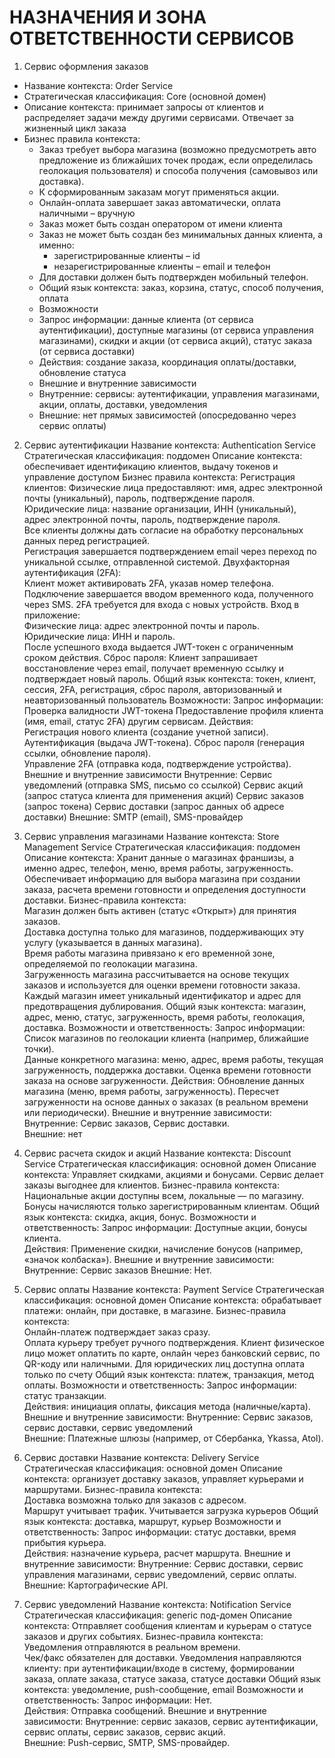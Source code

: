 # НАЗНАЧЕНИЯ И ЗОНА ОТВЕТСТВЕННОСТИ СЕРВИСОВ

1. Сервис оформления заказов
  - Название контекста: Order Service
  - Стратегическая классификация: Core (основной домен)
  - Описание контекста: принимает запросы от клиентов и распределяет задачи между другими сервисами. Отвечает за жизненный цикл заказа
  - Бизнес правила контекста: 
      - Заказ требует выбора магазина (возможно предусмотреть авто предложение из ближайших точек продаж, если определилась геолокация пользователя) и способа получения (самовывоз или доставка).
      - К сформированным заказам могут применяться акции.
      - Онлайн-оплата завершает заказ автоматически, оплата наличными – вручную
      - Заказ может быть создан оператором от имени клиента
      - Заказ не может быть создан без минимальных данных клиента, а именно:
        - зарегистрированные клиенты – id
        - незарегистрированные клиенты – email и телефон
      - Для доставки должен быть подтвержден мобильный телефон.
    - Общий язык контекста: заказ, корзина, статус, способ получения, оплата
    - Возможности
    - Запрос информации: данные клиента (от сервиса аутентификации), доступные магазины (от сервиса управления магазинами), скидки и акции (от сервиса акций), статус заказа (от сервиса доставки)
    - Действия: создание заказа, координация оплаты/доставки, обновление статуса
    - Внешние и внутренние зависимости
    - Внутренние: сервисы: аутентификации,  управления магазинами, акции, оплаты,  доставки, уведомления
    - Внешние: нет прямых зависимостей (опосредованно через сервис оплаты)

2. Сервис аутентификации
Название контекста: Authentication Service
Стратегическая классификация: поддомен
Описание контекста: обеспечивает идентификацию клиентов, выдачу токенов и управление доступом
Бизнес правила контекста: 
	Регистрация клиентов:
Физические лица предоставляют: имя, адрес электронной почты (уникальный), пароль, подтверждение пароля.  
Юридические лица: название организации, ИНН (уникальный), адрес электронной почты, пароль, подтверждение пароля.  
Все клиенты должны дать согласие на обработку персональных данных перед регистрацией.  
Регистрация завершается подтверждением email через переход по уникальной ссылке, отправленной системой.
	Двухфакторная аутентификация (2FA):  
Клиент может активировать 2FA, указав номер телефона.  
Подключение завершается вводом временного кода, полученного через SMS.
2FA требуется для входа с новых устройств.
	Вход в приложение:  
Физические лица: адрес электронной почты и пароль.  
Юридические лица: ИНН и пароль.  
После успешного входа выдается JWT-токен с ограниченным сроком действия.
	Сброс пароля: 
Клиент запрашивает восстановление через email, получает временную ссылку и подтверждает новый пароль.
Общий язык контекста: токен, клиент, сессия, 2FA, регистрация,  сброс пароля, авторизованный и неавторизованный пользователь
Возможности:
Запрос информации:
Проверка валидности JWT-токена
Предоставление профиля клиента (имя, email, статус 2FA) другим сервисам.
Действия:  
Регистрация нового клиента (создание учетной записи).  
Аутентификация (выдача JWT-токена).
Сброс пароля (генерация ссылки, обновление пароля).  
Управление 2FA (отправка кода, подтверждение устройства).
Внешние и внутренние зависимости
Внутренние: 
Сервис уведомлений (отправка SMS, письмо со ссылкой)
Сервис акций (запрос статуса клиента для применения акций)
Сервис заказов (запрос токена)
Сервис доставки (запрос данных об адресе доставки)
Внешние: SMTP (email), SMS-провайдер

3. Сервис управления магазинами
Название контекста: Store Management Service
Стратегическая классификация: поддомен
Описание контекста: 
Хранит данные о магазинах франшизы, а именно адрес, телефон, меню, время работы, загруженность. Обеспечивает информацию для выбора магазина при создании заказа, расчета времени готовности и определения доступности доставки. 
Бизнес-правила контекста:  
Магазин должен быть активен (статус «Открыт») для принятия заказов.  
Доставка доступна только для магазинов, поддерживающих эту услугу (указывается в данных магазина).  
Время работы магазина привязано к его временной зоне, определяемой по геолокации магазина.  
Загруженность магазина рассчитывается на основе текущих заказов и используется для оценки времени готовности заказа.  
Каждый магазин имеет уникальный идентификатор и адрес для предотвращения дублирования. Общий язык контекста: магазин, адрес, меню, статус, загруженность, время работы, геолокация, доставка.
Возможности и ответственность: Запрос информации: 
Список магазинов по геолокации клиента (например, ближайшие точки).  
Данные конкретного магазина: меню, адрес, время работы, текущая загруженность, поддержка доставки.
Оценка времени готовности заказа на основе загруженности.
Действия: 
Обновление данных магазина (меню, время работы, загруженность).
Пересчет загруженности на основе данных о заказах (в реальном времени или периодически).
Внешние и внутренние зависимости: Внутренние: Сервис заказов, Сервис доставки.  
Внешние: нет

4. Сервис расчета скидок и акций
Название контекста: Discount Service
Стратегическая классификация: основной домен
Описание контекста: Управляет скидками, акциями и бонусами. Сервис делает заказы выгоднее для клиентов.
Бизнес-правила контекста:  
Национальные акции доступны всем, локальные — по магазину.  
Бонусы начисляются только зарегистрированным клиентам.
Общий язык контекста: скидка, акция, бонус.
Возможности и ответственность:
Запрос информации: Доступные акции, бонусы клиента.  
Действия: Применение скидки, начисление бонусов (например, «значок колбаска»).
Внешние и внутренние зависимости:
Внутренние: Сервис заказов
Внешние: Нет.
 5. Сервис оплаты
Название контекста: Payment Service
Стратегическая классификация: основной домен
Описание контекста: обрабатывает платежи: онлайн, при доставке, в магазине. 
Бизнес-правила контекста:  
Онлайн-платеж подтверждает заказ сразу.  
Оплата курьеру требует ручного подтверждения.
Клиент физическое лицо может оплатить по карте, онлайн через банковский сервис, по QR-коду или наличными. Для юридических лиц доступна оплата только по счету
Общий язык контекста: платеж, транзакция, метод оплаты.
Возможности и ответственность: Запрос информации: статус транзакции.  
Действия: инициация оплаты, фиксация метода (наличные/карта).
Внешние и внутренние зависимости:
Внутренние: Сервис заказов, сервис доставки, сервис уведомлений  
Внешние: Платежные шлюзы (например, от Сбербанка, Ykassa, Atol).
 6. Сервис доставки
Название контекста: Delivery Service
Стратегическая классификация: основной домен
Описание контекста: организует доставку заказов, управляет курьерами и маршрутами. 
Бизнес-правила контекста:  
Доставка возможна только для заказов с адресом.  
Маршрут учитывает трафик.
Учитывается загрузка курьеров
Общий язык контекста: доставка, маршрут, курьер
Возможности и ответственность:
Запрос информации: статус доставки, время прибытия курьера.  
Действия: назначение курьера, расчет маршрута.
Внешние и внутренние зависимости:
Внутренние: Сервис доставки, сервис управления магазинами, сервис уведомлений, сервис оплаты.  
Внешние: Картографические API.

7. Сервис уведомлений
Название контекста: Notification Service
Стратегическая классификация: generic под-домен
Описание контекста: Отправляет сообщения клиентам и курьерам о статусе заказов и других событиях. 
Бизнес-правила контекста:  
Уведомления отправляются в реальном времени.  
Чек/факс обязателен для доставки.
Уведомления направляются клиенту: при аутентификации/входе в систему, формировании заказа, оплате заказа, статусе заказа, статусе доставки
Общий язык контекста: уведомление, push-сообщение, email
Возможности и ответственность: Запрос информации: Нет.  
Действия: Отправка сообщений.
Внешние и внутренние зависимости: Внутренние: сервис заказов, сервис аутентификации, сервис оплаты, сервис заказов, сервис акций.  
Внешние: Push-сервис, SMTP, SMS-провайдер.

